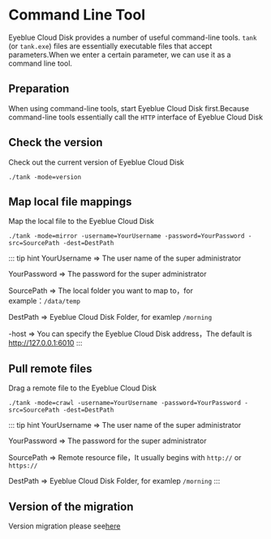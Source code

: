 # Command Line Tool

Eyeblue Cloud Disk provides a number of useful command-line tools. `tank` (or `tank.exe`) files are essentially executable files that accept parameters.When we enter a certain parameter, we can use it as a command line tool.

## Preparation 

When using command-line tools, start Eyeblue Cloud Disk first.Because command-line tools essentially call the `HTTP` interface of Eyeblue Cloud Disk

## Check the version

Check out the current version of Eyeblue Cloud Disk

```shell
./tank -mode=version
```

## Map local file mappings

Map the local file to the Eyeblue Cloud Disk

```shell
./tank -mode=mirror -username=YourUsername -password=YourPassword -src=SourcePath -dest=DestPath
```

::: tip hint
YourUsername => The user name of the super administrator

YourPassword => The password for the super administrator

SourcePath => The local folder you want to map to，for example：`/data/temp`

DestPath => Eyeblue Cloud Disk Folder, for examlep `/morning`

-host => You can specify the Eyeblue Cloud Disk address，The default is  http://127.0.0.1:6010
:::

## Pull remote files

Drag a remote file to the Eyeblue Cloud Disk

```shell
./tank -mode=crawl -username=YourUsername -password=YourPassword -src=SourcePath -dest=DestPath
```

::: tip hint
YourUsername => The user name of the super administrator

YourPassword => The password for the super administrator

SourcePath => Remote resource file，It usually begins with `http://` or `https://`

DestPath => Eyeblue Cloud Disk Folder, for examlep `/morning`
:::

## Version of the migration

Version migration please see[here](migrate.md)
